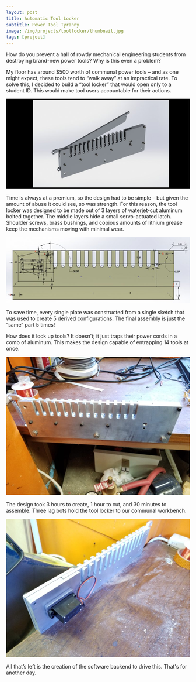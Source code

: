 ```yaml
---
layout: post
title: Automatic Tool Locker
subtitle: Power Tool Tyranny
image: /img/projects/toollocker/thumbnail.jpg
tags: [project]
---
```

How do you prevent a hall of rowdy mechanical engineering students from destroying brand-new power tools? Why is this even a problem?

My floor has around $500 worth of communal power tools – and as one might expect, these tools tend to “walk away” at an impractical rate. To solve this, I decided to build a “tool locker” that would open only to a student ID. This would make tool users accountable for their actions.

![](/img/projects/toollocker/1.jpg)

Time is always at a premium, so the design had to be simple – but given the amount of abuse it could see, so was strength. For this reason, the tool locker was designed to be made out of 3 layers of waterjet-cut aluminum bolted together. The middle layers hide a small servo-actuated latch. Shoulder screws, brass bushings, and copious amounts of lithium grease keep the mechanisms moving with minimal wear.

![](/img/projects/toollocker/2.jpg)

To save time, every single plate was constructed from a single sketch that was used to create 5 derived configurations. The final assembly is just the “same” part 5 times!


How does it lock up tools? It doesn’t; it just traps their power cords in a comb of aluminum. This makes the design capable of entrapping 14 tools at once.

![](/img/projects/toollocker/3.jpg)

The design took 3 hours to create, 1 hour to cut, and 30 minutes to assemble. Three lag bots hold the tool locker to our communal workbench.

![](/img/projects/toollocker/4.jpg)

All that’s left is the creation of the software backend to drive this. That's for another day.